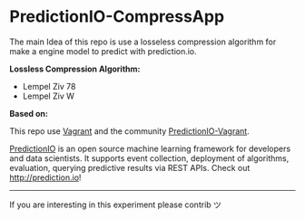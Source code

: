 
# **PredictionIO-CompressApp**

The main Idea of this repo is use a losseless compression algorithm 
for make a engine model to predict with prediction.io.

**Lossless Compression Algorithm:**
- Lempel Ziv 78
- Lempel Ziv W

**Based on:**

This repo use [Vagrant](https://www.vagrantup.com/) and the community [PredictionIO-Vagrant](https://github.com/PredictionIO/PredictionIO-Vagrant). 

[PredictionIO](https://github.com/PredictionIO/PredictionIO) is an open source machine learning framework for developers and data scientists. It supports event collection, deployment of algorithms, evaluation, querying predictive results via REST APIs. Check out http://prediction.io!

----------


If you are interesting in this experiment please contrib ツ



